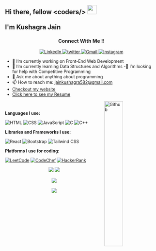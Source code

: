 <h2>Hi there, fellow &#60coders/&#62  <img src="https://raw.githubusercontent.com/MartinHeinz/MartinHeinz/master/wave.gif" width="30px"> 
<br><br>I'm Kushagra Jain</h2>


<h3 align="center">Connect With Me !!</h3> 

<p align="center">
  <a href="https://www.linkedin.com/in/kushagra-jain-6a9a8a1b1/" target="_blank">
  <img alt="LinkedIn" src="https://img.shields.io/badge/linkedin%20-%230077B5.svg?&style=for-the-badge&logo=linkedin&logoColor=white"/>
  </a>
  <a href="https://twitter.com/KushagraJain58" target="_blank">
  <img src="https://img.shields.io/badge/twitter-%2300acee.svg?&style=for-the-badge&logo=twitter&logoColor=white" alt="twitter" />
  </a>
  <a href="mailto:ishaanjain112@gmail.com">
  <img alt="Gmail" src="https://img.shields.io/badge/Gmail-D14836?style=for-the-badge&logo=gmail&logoColor=white" /> 
  </a>
  <a href="https://www.instagram.com/kushagra_j_58/" target="_blank">
  <img src="https://img.shields.io/badge/Instagram-E4405F?style=for-the-badge&logo=instagram&logoColor=white" alt="Instagram" />
  </a>
</p> 


- 🔭 I’m currently working on Front-End Web Development
- 🌱 I’m currently learning Data Structures and Algorithms
-🤔 I’m looking for help with Competitive Programming
- 💬 Ask me about anything about programming
- 📫 How to reach me: jainkushagra582@gmail.com
- <a href="https://kushagrajain.in/" target="_blank">Checkout my website</a>
- <a href = "https://drive.google.com/file/d/1izudm_V5Iq8_TqWC_uWTh4p05PUBVDVa/view?usp=sharing" target="_blank">Click here to see my Resume</a>

<img width="35%" align="right" alt="Github" src="https://user-images.githubusercontent.com/48678280/88862734-4903af80-d201-11ea-968b-9c939d88a37c.gif" />
<br>

<strong>Languages I use: </strong>

![HTML](https://img.shields.io/badge/-HTML-E34F26?logo=html5&logoColor=white&style=for-the-badge)
![CSS](https://img.shields.io/badge/-CSS-1572B6?logo=css3&logoColor=white&style=for-the-badge)
![JavaScript](https://img.shields.io/badge/-JavaScript-F7DF1E?logo=javascript&logoColor=white&style=for-the-badge)
![C](https://img.shields.io/badge/-00599C?logo=c&logoColor=white&style=for-the-badge)
![C++](https://img.shields.io/badge/-C++-00599C?logo=c%2B%2B&logoColor=white&style=for-the-badge)

<strong>Libraries and Frameworks I use: </strong>

![React](https://img.shields.io/badge/-ReactJs-61DAFB?logo=react&logoColor=white&style=for-the-badge)
![Bootstrap](https://img.shields.io/badge/-Bootstrap-7952B3?logo=bootstrap&logoColor=white&style=for-the-badge)
![Tailwind CSS](https://img.shields.io/badge/-Tailwind_CSS-06B6D4?logo=tailwindcss&logoColor=white&style=for-the-badge)


<strong>Platforms I use for coding: </strong>

<a href="https://leetcode.com/ishaanjain112/" target="_blank">![LeetCode](https://img.shields.io/badge/LeetCode-000000?style=for-the-badge&logo=LeetCode&logoColor=#d16c06)</a>
<a href="https://www.codechef.com/users/kushagra_58" target="_blank">![CodeChef](https://img.shields.io/badge/CodeChef-%23964B00.svg?style=for-the-badge&logo=CodeChef&logoColor=white)</a>
<a href="https://www.hackerrank.com/Ishaan58" target="_blank">![HackerRank](https://img.shields.io/badge/-Hackerrank-2EC866?style=for-the-badge&logo=HackerRank&logoColor=white)</a>


<p align = "center">
<img src = "https://github-readme-stats.vercel.app/api?username=KushagraJain58-cmd&show_icons=true&theme=dracula" />
<img src = "https://github-readme-stats.vercel.app/api/top-langs/?username=KushagraJain58-cmd&theme=dracula" /> <br> <br> 
<img src="https://github-profile-summary-cards.vercel.app/api/cards/profile-details?username=KushagraJain58-cmd&theme=dracula" /> <br> <br>
<img src="https://github-readme-streak-stats.herokuapp.com/?user=KushagraJain58-cmd&theme=dracula&custom_title=streak-stats&hide_border=true&layout=compact" /><br>
</p>



